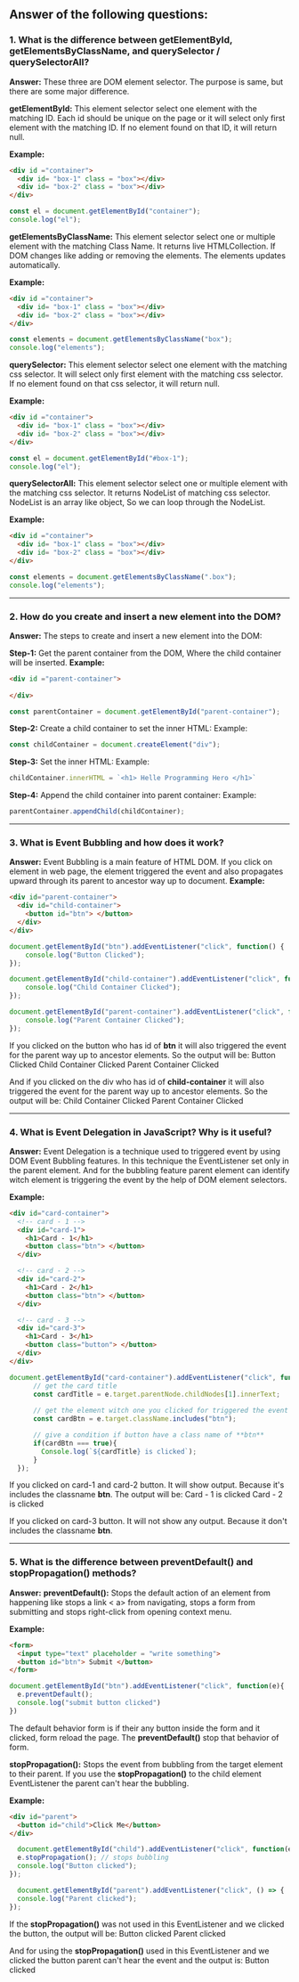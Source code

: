 ## Answer of the following questions:

### 1. What is the difference between **getElementById, getElementsByClassName, and querySelector / querySelectorAll**?

**Answer:** These three are DOM element selector. The purpose is same, but there are some major difference.

**getElementById:** This element selector select one element with the matching ID. Each id should be unique on the page or it will select only first element with the matching ID. If no element found on that ID, it will return null.

**Example:**
```html
<div id ="container">
  <div id= "box-1" class = "box"></div>
  <div id= "box-2" class = "box"></div>
</div>
```
```javascript
const el = document.getElementById("container");
console.log("el");
```

**getElementsByClassName:** This element selector select one or multiple element with the matching Class Name. It returns live HTMLCollection. If DOM changes like adding or removing the elements. The elements updates automatically.

**Example:**
```html
<div id ="container">
  <div id= "box-1" class = "box"></div>
  <div id= "box-2" class = "box"></div>
</div>
```

```javascript
const elements = document.getElementsByClassName("box");
console.log("elements");
```

**querySelector:** This element selector select one element with the matching css selector. It will select only first element with the matching css selector. If no element found on that css selector, it will return null.

**Example:**
```html
<div id ="container">
  <div id= "box-1" class = "box"></div>
  <div id= "box-2" class = "box"></div>
</div>
```

```javascript
const el = document.getElementById("#box-1");
console.log("el");
```

**querySelectorAll:** This element selector select one or multiple element with the matching css selector. It returns NodeList of matching css selector. NodeList is an array like object, So we can loop through the NodeList.

**Example:**

```html
<div id ="container">
  <div id= "box-1" class = "box"></div>
  <div id= "box-2" class = "box"></div>
</div>
```

```javascript
const elements = document.getElementsByClassName(".box");
console.log("elements");
```

---

### 2. How do you **create and insert a new element into the DOM**?

**Answer:** The steps to create and insert a new element into the DOM:

**Step-1:** Get the parent container from the DOM, Where the child container will be inserted.
**Example:**
```html
<div id ="parent-container">
 
</div>
```
```javascript
const parentContainer = document.getElementById("parent-container");
```

**Step-2:** Create a child container to set the inner HTML:
Example: 
```javascript
const childContainer = document.createElement("div");
```

**Step-3:** Set the inner HTML:
Example: 
```javascript
childContainer.innerHTML = `<h1> Helle Programming Hero </h1>`
```

**Step-4:** Append the child container into parent container:
Example: 
```javascript
parentContainer.appendChild(childContainer);
```

---

### 3. What is **Event Bubbling** and how does it work?

**Answer:** Event Bubbling is a main feature of HTML DOM. If you click on element in web page, the element triggered the event and also propagates upward through its parent to ancestor way up to document.
**Example:** 
```html
<div id="parent-container">
  <div id="child-container">
    <button id="btn"> </button>
  </div>
</div>
```

```javascript
document.getElementById("btn").addEventListener("click", function() {
    console.log("Button Clicked");
});

document.getElementById("child-container").addEventListener("click", function() {
    console.log("Child Container Clicked");
});

document.getElementById("parent-container").addEventListener("click", function() {
    console.log("Parent Container Clicked");
});
```


If you clicked on the button who has id of **btn** it will also triggered the event for the parent way up to ancestor elements. So the output will be:
Button Clicked
Child Container Clicked
Parent Container Clicked

And if you clicked on the div who has id of **child-container** it will also triggered the event for the parent way up to ancestor elements. So the output will be:
Child Container Clicked
Parent Container Clicked

---

### 4. What is **Event Delegation** in JavaScript? Why is it useful?

**Answer:** Event Delegation is a technique used to triggered event by using DOM Event Bubbling features. In this technique the EventListener set only in the parent element. And for the bubbling feature parent element can identify witch element is triggering the event by the help of DOM element selectors.

**Example:**
```html
<div id="card-container">
  <!-- card - 1 -->
  <div id="card-1">
    <h1>Card - 1</h1>
    <button class="btn"> </button>
  </div>

  <!-- card - 2 -->
  <div id="card-2">
    <h1>Card - 2</h1>
    <button class="btn"> </button>
  </div>

  <!-- card - 3 -->
  <div id="card-3">
    <h1>Card - 3</h1>
    <button class="button"> </button>
  </div>
</div>
```

```javascript
document.getElementById("card-container").addEventListener("click", function(e) {
      // get the card title
      const cardTitle = e.target.parentNode.childNodes[1].innerText;
      
      // get the element witch one you clicked for triggered the event
      const cardBtn = e.target.className.includes("btn");

      // give a condition if button have a class name of **btn** 
      if(cardBtn === true){
        Console.log(`${cardTitle} is clicked`);
      }
  });
```

If you clicked on card-1 and card-2 button. It will show output. Because it's includes the classname **btn**. The output will be:
Card - 1 is clicked
Card - 2 is clicked

If you clicked on card-3 button. It will not show any output. Because it don't includes the classname **btn**.

---

### 5. What is the difference between **preventDefault() and stopPropagation()** methods?

**Answer:**
**preventDefault():** Stops the default action of an element from happening like stops a link < a> from navigating, stops a form from submitting and stops right-click from opening context menu.

**Example:**
```html
<form>
  <input type="text" placeholder = "write something">
  <button id="btn"> Submit </button>
</form>
```

```javascript
document.getElementById("btn").addEventListener("click", function(e){
  e.preventDefault();
  console.log("submit button clicked")
})
```

The default behavior form is if their any button inside the form and it clicked, form reload the page. The **preventDefault()** stop that behavior of form.

**stopPropagation():** Stops the event from bubbling from the target element to their parent. If you use the **stopPropagation()** to the child element EventListener the parent can't hear the bubbling.

**Example:**
```html
<div id="parent">
  <button id="child">Click Me</button>
</div>
```

```javascript
  document.getElementById("child").addEventListener("click", function(e) {
  e.stopPropagation(); // stops bubbling
  console.log("Button clicked");
});

  document.getElementById("parent").addEventListener("click", () => {
  console.log("Parent clicked");
});
```

If the **stopPropagation()** was not used in this EventListener and we clicked the button, the output will be:
Button clicked
Parent clicked

And for using the **stopPropagation()** used in this EventListener and we clicked the button parent can't hear the event and the output is:
Button clicked

